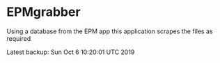# EPMgrabber
Using a database from the EPM app this application scrapes the files as required


Latest backup: Sun Oct 6 10:20:01 UTC 2019

